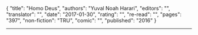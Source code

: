 {
"title": "Homo Deus",
"authors": "Yuval Noah Harari",
"editors": "",
"translator": "",
"date": "2017-01-30",
"rating": "",
"re-read": "",
"pages": "397",
"non-fiction": "TRU",
"comic": "",
"published": "2016"
}

---
